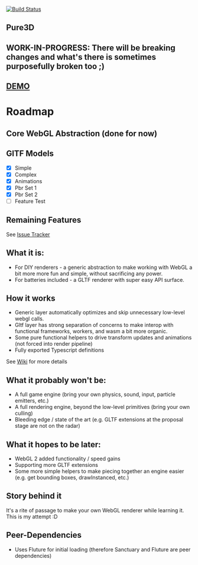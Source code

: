 [![Build Status](https://travis-ci.org/dakom/pure3d.svg?branch=master)](https://travis-ci.org/dakom/pure3d)

## Pure3D

## **WORK-IN-PROGRESS: There will be breaking changes and what's there is sometimes purposefully broken too ;)**

## [DEMO](https://dakom.github.io/pure3d/#/gltf/DAMAGED_HELMET_BINARY)

# Roadmap

## Core WebGL Abstraction (done for now)

## GlTF Models

- [x] Simple
- [x] Complex
- [x] Animations 
- [x] Pbr Set 1
- [x] Pbr Set 2
- [ ] Feature Test

## Remaining Features

See [Issue Tracker](https://github.com/dakom/pure3d/issues)

## What it is: 

* For DIY renderers - a generic abstraction to make working with WebGL a bit more more fun and simple, without sacrificing any power.
* For batteries included - a GLTF renderer with super easy API surface.

## How it works

* Generic layer automatically optimizes and skip unnecessary low-level webgl calls.
* Gltf layer has strong separation of concerns to make interop with functional frameworks, workers, and wasm a bit more organic.
* Some pure functional helpers to drive transform updates and animations (not forced into render pipeline)
* Fully exported Typescript definitions

See [Wiki](https://github.com/dakom/pure3d/wiki) for more details

## What it probably won't be:

* A full game engine (bring your own physics, sound, input, particle emitters, etc.)
* A full rendering engine, beyond the low-level primitives (bring your own culling)
* Bleeding edge / state of the art (e.g. GLTF extensions at the proposal stage are not on the radar)

## What it hopes to be later:

* WebGL 2 added functionality / speed gains
* Supporting more GLTF extensions 
* Some more simple helpers to make piecing together an engine easier (e.g. get bounding boxes, drawInstanced, etc.)

## Story behind it

It's a rite of passage to make your own WebGL renderer while learning it. This is my attempt :D

## Peer-Dependencies

* Uses Fluture for initial loading (therefore Sanctuary and Fluture are peer dependencies)

